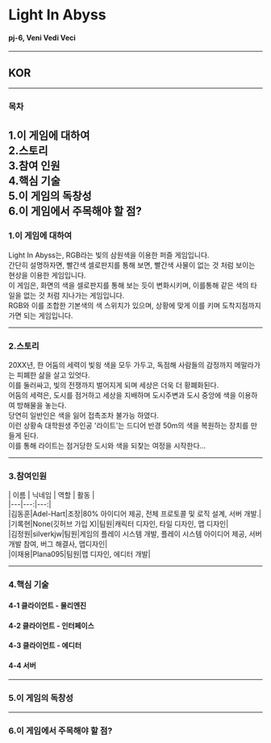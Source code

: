 # Light In Abyss

#### pj-6, Veni Vedi Veci
----------

## **KOR**
---
### 목차  
1.이 게임에 대하여  
2.스토리  
3.참여 인원  
4.핵심 기술  
5.이 게임의 독창성  
6.이 게임에서 주목해야 할 점?  
---
### 1.이 게임에 대하여  
  
Light In Abyss는, RGB라는 빛의 삼원색을 이용한 퍼즐 게임입니다.  
간단히 설명하자면, 빨간색 셀로판지를 통해 보면, 빨간색 사물이 없는 것 처럼 보이는 현상을 이용한 게임입니다.  
이 게임은, 화면의 색을 셀로판지를 통해 보는 듯이 변화시키며, 이를통해 같은 색의 타일을 없는 것 처럼 지나가는 게임입니다.  
RGB와 이를 조합한 기본색의 색 스위치가 있으며, 상황에 맞게 이를 키며 도착지점까지 가면 되는 게임입니다.  
  
---
### 2.스토리
  
20XX년, 한 어둠의 세력이 빛읭 색을 모두 가두고, 독점해 사람들의 감정까지 메말라가는 피폐한 삶을 살고 있엇다.  
이를 둘러싸고, 빛의 전쟁까지 벌어지게 되며 세상은 더욱 더 황폐화된다.  
어둠의 세력은, 도시를 점거하고 세상을 지배하며 도시주변과 도시 중앙에 색을 이용하여 방해물을 놓는다.  
당연히 일반인은 색을 잃어 접촉조차 불가능 하였다.  
이런 상황속 대학원생 주인공 '라이트'는 드디어 반경 50m의 색을 복원하는 장치를 만들게 된다.  
이를 통해 라이트는 점거당한 도시와 색을 되찾는 여정을 시작한다...  
  
---
### 3.참여인원
  
| 이름 | 닉네임 | 역할 | 활동 |  
|---|---:|---:|  
|김동훈|Adel-Hart|조장|80% 아이디어 제공, 전체 프로토콜 및 로직 설계, 서버 개발.|  
|기록현|None(깃허브 가입 X)|팀원|캐릭터 디자인, 타일 디자인, 맵 디자인|  
|김정원|silverkjw|팀원|게임의 플레이 시스템 개발, 플레이 시스템 아이디어 제공, 서버 개발 참여, 버그 해결사, 맵디자인|  
|이재용|Plana095|팀원|맵 디자인, 에디터 개발|  

---

### 4.핵심 기술
#### 4-1 클라이언트 - 물리엔진
#### 4-2 클라이언트 - 인터페이스
#### 4-3 클라이언트 - 에디터
#### 4-4 서버
---
### 5.이 게임의 독창성
---
### 6.이 게임에서 주목해야 할 점?

